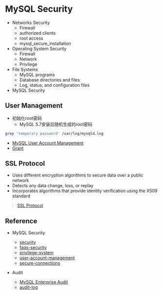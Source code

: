# MySQL Security


- Networks Security
  - Firewall
  - authorized clients
  - root access
  - mysql_secure_installation
- Operating System Security
  - Firewall
  - Network
  - Privilege
- File Systems
  - MySQL programs
  - Database directories and files
  - Log, status, and configuration files
- MySQL Security

## User Management

- 初始化root密码
  - MySQL 5.7安装后随机生成的root密码
```bash
grep 'temporary password' /var/log/mysqld.log
``` 
- [MySQL User Account Management](UserManagement/Readme.md)
- [Grant](UserManagement/Grant.md)

## SSL Protocol

- Uses different encryption algorithms to secure data over a public network
- Detects any data change, loss, or replay
- Incorporates algorithms that provide identity verification using the X509 standard

> [SSL Protocol](SSL/Readme.md)



## Reference

- MySQL Security
  - [security](https://dev.mysql.com/doc/refman/5.6/en/security.html)
  - [faqs-security](https://dev.mysql.com/doc/refman/5.6/en/faqs-security.html)
  - [privilege-system](https://dev.mysql.com/doc/refman/5.6/en/privilege-system.html)
  - [user-account-management](https://dev.mysql.com/doc/refman/5.6/en/user-account-management.html)
  - [secure-connections](https://dev.mysql.com/doc/refman/5.6/en/secure-connections.html)

- Audit
  - [MySQL Enterprise Audit](https://www.mysql.com/products/enterprise/audit.html)
  - [audit-log](https://dev.mysql.com/doc/refman/5.5/en/audit-log.html)

